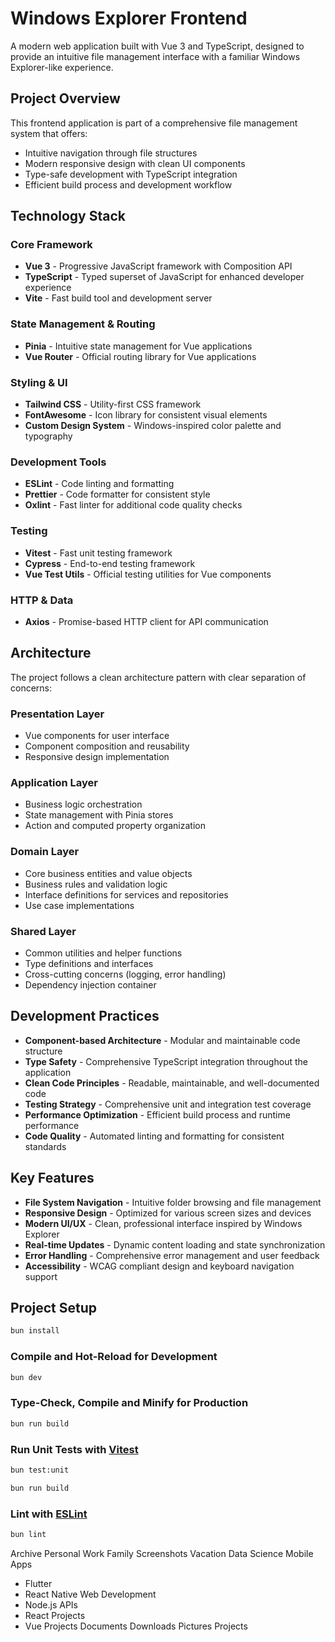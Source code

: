 # Windows Explorer Frontend

A modern web application built with Vue 3 and TypeScript, designed to provide an intuitive file management interface with a familiar Windows Explorer-like experience.

## Project Overview

This frontend application is part of a comprehensive file management system that offers:

- Intuitive navigation through file structures
- Modern responsive design with clean UI components
- Type-safe development with TypeScript integration
- Efficient build process and development workflow

## Technology Stack

### Core Framework

- **Vue 3** - Progressive JavaScript framework with Composition API
- **TypeScript** - Typed superset of JavaScript for enhanced developer experience
- **Vite** - Fast build tool and development server

### State Management & Routing

- **Pinia** - Intuitive state management for Vue applications
- **Vue Router** - Official routing library for Vue applications

### Styling & UI

- **Tailwind CSS** - Utility-first CSS framework
- **FontAwesome** - Icon library for consistent visual elements
- **Custom Design System** - Windows-inspired color palette and typography

### Development Tools

- **ESLint** - Code linting and formatting
- **Prettier** - Code formatter for consistent style
- **Oxlint** - Fast linter for additional code quality checks

### Testing

- **Vitest** - Fast unit testing framework
- **Cypress** - End-to-end testing framework
- **Vue Test Utils** - Official testing utilities for Vue components

### HTTP & Data

- **Axios** - Promise-based HTTP client for API communication

## Architecture

The project follows a clean architecture pattern with clear separation of concerns:

### Presentation Layer

- Vue components for user interface
- Component composition and reusability
- Responsive design implementation

### Application Layer

- Business logic orchestration
- State management with Pinia stores
- Action and computed property organization

### Domain Layer

- Core business entities and value objects
- Business rules and validation logic
- Interface definitions for services and repositories
- Use case implementations

### Shared Layer

- Common utilities and helper functions
- Type definitions and interfaces
- Cross-cutting concerns (logging, error handling)
- Dependency injection container

## Development Practices

- **Component-based Architecture** - Modular and maintainable code structure
- **Type Safety** - Comprehensive TypeScript integration throughout the application
- **Clean Code Principles** - Readable, maintainable, and well-documented code
- **Testing Strategy** - Comprehensive unit and integration test coverage
- **Performance Optimization** - Efficient build process and runtime performance
- **Code Quality** - Automated linting and formatting for consistent standards

## Key Features

- **File System Navigation** - Intuitive folder browsing and file management
- **Responsive Design** - Optimized for various screen sizes and devices
- **Modern UI/UX** - Clean, professional interface inspired by Windows Explorer
- **Real-time Updates** - Dynamic content loading and state synchronization
- **Error Handling** - Comprehensive error management and user feedback
- **Accessibility** - WCAG compliant design and keyboard navigation support

## Project Setup

```sh
bun install
```

### Compile and Hot-Reload for Development

```sh
bun dev
```

### Type-Check, Compile and Minify for Production

```sh
bun run build
```

### Run Unit Tests with [Vitest](https://vitest.dev/)

```sh
bun test:unit
```

```sh
bun run build
```

### Lint with [ESLint](https://eslint.org/)

```sh
bun lint
```


Archive
Personal
Work
Family
Screenshots
Vacation
Data Science
Mobile Apps
- Flutter
- React Native
Web Development
- Node.js APIs
- React Projects
- Vue Projects
Documents
Downloads
Pictures
Projects